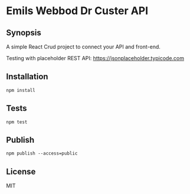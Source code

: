 # Emils Webbod Dr Custer API

## Synopsis

A simple React Crud project to connect your API and front-end.

Testing with placeholder REST API:
https://jsonplaceholder.typicode.com

## Installation

```
npm install
```

## Tests

```
npm test
```

## Publish

```
npm publish --access=public
```

## License

MIT